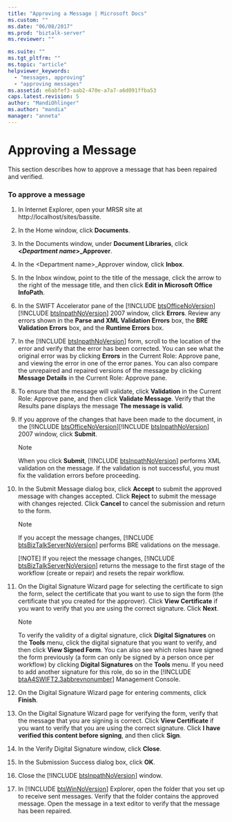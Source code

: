```yaml
---
title: "Approving a Message | Microsoft Docs"
ms.custom: ""
ms.date: "06/08/2017"
ms.prod: "biztalk-server"
ms.reviewer: ""

ms.suite: ""
ms.tgt_pltfrm: ""
ms.topic: "article"
helpviewer_keywords: 
  - "messages, approving"
  - "approving messages"
ms.assetid: e6abfef3-aab2-470e-a7a7-a6d091ffba53
caps.latest.revision: 5
author: "MandiOhlinger"
ms.author: "mandia"
manager: "anneta"
---
```

# Approving a Message
This section describes how to approve a message that has been repaired and verified.  

### To approve a message  

1. In Internet Explorer, open your MRSR site at http://localhost/sites/bassite.  

2. In the Home window, click **Documents**.  

3. In the Documents window, under **Document Libraries**, click **\<*Department name*\>_Approver**.  

4. In the \<Department name\>_Approver window, click **Inbox**.  

5. In the Inbox window, point to the title of the message, click the arrow to the right of the message title, and then click **Edit in Microsoft Office InfoPath**.  

6. In the SWIFT Accelerator pane of the [!INCLUDE [btsOfficeNoVersion](../../includes/btsofficenoversion-md.md)][!INCLUDE [btsInpathNoVersion](../../includes/btsinpathnoversion-md.md)] 2007 window, click <strong>Errors</strong>. Review any errors shown in the <strong>Parse and XML Validation Errors</strong> box, the <strong>BRE Validation Errors</strong> box, and the <strong>Runtime Errors</strong> box.  

7. In the [!INCLUDE [btsInpathNoVersion](../../includes/btsinpathnoversion-md.md)] form, scroll to the location of the error and verify that the error has been corrected. You can see what the original error was by clicking <strong>Errors</strong> in the Current Role: Approve pane, and viewing the error in one of the error panes. You can also compare the unrepaired and repaired versions of the message by clicking <strong>Message Details</strong> in the Current Role: Approve pane.  

8. To ensure that the message will validate, click **Validation** in the Current Role: Approve pane, and then click **Validate Message**. Verify that the Results pane displays the message **The message is valid**.  

9. If you approve of the changes that have been made to the document, in the [!INCLUDE [btsOfficeNoVersion](../../includes/btsofficenoversion-md.md)][!INCLUDE [btsInpathNoVersion](../../includes/btsinpathnoversion-md.md)] 2007 window, click <strong>Submit</strong>.  

   > [!NOTE]
   >  When you click <strong>Submit</strong>, [!INCLUDE [btsInpathNoVersion](../../includes/btsinpathnoversion-md.md)] performs XML validation on the message. If the validation is not successful, you must fix the validation errors before proceeding.  

10. In the Submit Message dialog box, click **Accept** to submit the approved message with changes accepted. Click **Reject** to submit the message with changes rejected. Click **Cancel** to cancel the submission and return to the form.  

    > [!NOTE]
    >  If you accept the message changes, [!INCLUDE [btsBizTalkServerNoVersion](../../includes/btsbiztalkservernoversion-md.md)] performs BRE validations on the message.  
    > 
    > [!NOTE]
    >  If you reject the message changes, [!INCLUDE [btsBizTalkServerNoVersion](../../includes/btsbiztalkservernoversion-md.md)] returns the message to the first stage of the workflow (create or repair) and resets the repair workflow.  

11. On the Digital Signature Wizard page for selecting the certificate to sign the form, select the certificate that you want to use to sign the form (the certificate that you created for the approver). Click **View Certificate** if you want to verify that you are using the correct signature. Click **Next**.  

    > [!NOTE]
    >  To verify the validity of a digital signature, click <strong>Digital Signatures</strong> on the <strong>Tools</strong> menu, click the digital signature that you want to verify, and then click <strong>View Signed Form</strong>. You can also see which roles have signed the form previously (a form can only be signed by a person once per workflow) by clicking <strong>Digital Signatures</strong> on the <strong>Tools</strong> menu. If you need to add another signature for this role, do so in the [!INCLUDE [btaA4SWIFT2.3abbrevnonumber](../../includes/btaa4swift2-3abbrevnonumber-md.md)] Management Console.  

12. On the Digital Signature Wizard page for entering comments, click **Finish**.  

13. On the Digital Signature Wizard page for verifying the form, verify that the message that you are signing is correct. Click **View Certificate** if you want to verify that you are using the correct signature. Click **I have verified this content before signing**, and then click **Sign**.  

14. In the Verify Digital Signature window, click **Close**.  

15. In the Submission Success dialog box, click **OK**.  

16. Close the [!INCLUDE [btsInpathNoVersion](../../includes/btsinpathnoversion-md.md)] window.  

17. In [!INCLUDE [btsWinNoVersion](../../includes/btswinnoversion-md.md)] Explorer, open the folder that you set up to receive sent messages. Verify that the folder contains the approved message. Open the message in a text editor to verify that the message has been repaired.
